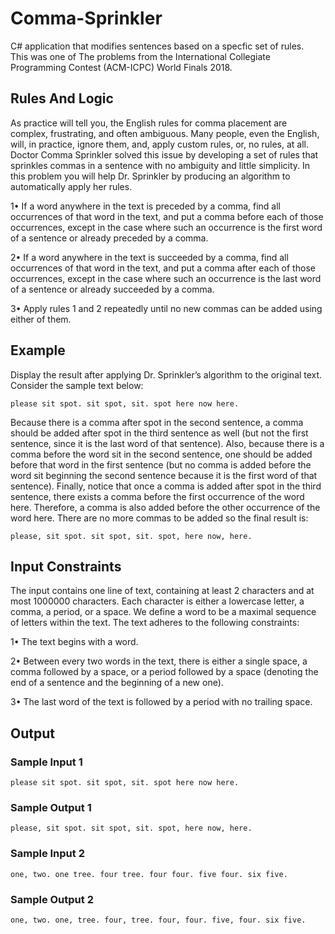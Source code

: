 # Comma-Sprinkler

C# application that modifies sentences based on a specfic set of rules. <br>
This was one of The problems from the International Collegiate Programming Contest (ACM-ICPC) World Finals 2018.

## Rules And Logic

As practice will tell you, the English rules for comma placement are complex, frustrating, and often ambiguous. Many people, even the English, will, in practice, ignore them, and, apply custom rules, or, no rules, at all. Doctor Comma Sprinkler solved this issue by developing a set of rules that sprinkles commas in a sentence with no ambiguity and little simplicity. In this problem you will help Dr. Sprinkler by producing an algorithm to automatically apply her rules.

1• If a word anywhere in the text is preceded by a comma, find all occurrences of that word in the text, and put a comma before each of those occurrences, except in the case where such an occurrence is the first word of a sentence or already preceded by a comma.

2• If a word anywhere in the text is succeeded by a comma, find all occurrences of that word in the text, and put a comma after each of those occurrences, except in the case where such an occurrence is the last word of a sentence or already succeeded by a
comma.

3• Apply rules 1 and 2 repeatedly until no new commas can be added using either of them.

## Example

Display the result after applying Dr. Sprinkler’s algorithm to the original text. Consider the sample text below:

`please sit spot. sit spot, sit. spot here now here.`
 
Because there is a comma after spot in the second sentence, a comma should be added after spot in the third sentence as well (but not the first sentence, since it is the last word of that sentence). Also, because there is a comma before the word sit in the second sentence, one should be added before that word in the first sentence (but no comma is added before the word sit beginning the second sentence because it is the first word of that sentence). Finally, notice that once a comma is added after spot in the third sentence, there exists a comma before the first occurrence of the word here. Therefore, a comma is also added before the other occurrence of the word here. There are no more commas to be added so the final result is: 

`please, sit spot. sit spot, sit. spot, here now, here.`

## Input Constraints

The input contains one line of text, containing at least 2 characters and at most 1000000 characters. Each character is either a lowercase letter, a comma, a period, or a space. We define a word to be a maximal sequence of letters within the text. The text adheres to the following constraints:

1• The text begins with a word.

2• Between every two words in the text, there is either a single space, a comma followed by a space, or a period followed by a space (denoting the end of a sentence and the
beginning of a new one).

3• The last word of the text is followed by a period with no trailing space.

## Output 

### Sample Input 1
`please sit spot. sit spot, sit. spot here now here.`
### Sample Output 1
`please, sit spot. sit spot, sit. spot, here now, here.`

### Sample Input 2
`one, two. one tree. four tree. four four. five four. six five.`
### Sample Output 2
`one, two. one, tree. four, tree. four, four. five, four. six five.`


